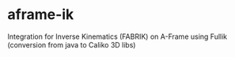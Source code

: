 # aframe-ik
Integration for Inverse Kinematics (FABRIK) on A-Frame using Fullik (conversion from java to Caliko 3D libs)
